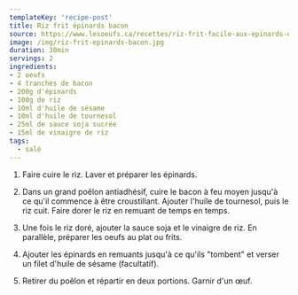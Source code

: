 ```yaml
---
templateKey: 'recipe-post'
title: Riz frit épinards bacon
source: https://www.lesoeufs.ca/recettes/riz-frit-facile-aux-epinards-et-au-bacon#
image: /img/riz-frit-epinards-bacon.jpg
duration: 30min
servings: 2
ingredients:
- 2 oeufs
- 4 tranches de bacon
- 200g d'épinards
- 100g de riz
- 10ml d'huile de sésame
- 10ml d'huile de tournesol
- 25ml de sauce soja sucrée
- 15ml de vinaigre de riz
tags:
  - salé
---
```

1. Faire cuire le riz. Laver et préparer les épinards.

2. Dans un grand poêlon antiadhésif, cuire le bacon à feu moyen jusqu'à ce qu'il commence à être croustillant. Ajouter l'huile de tournesol, puis le riz cuit. Faire dorer le riz en remuant de temps en temps.

3. Une fois le riz doré, ajouter la sauce soja et le vinaigre de riz. En parallèle, préparer les oeufs au plat ou frits.

4. Ajouter les épinards en remuants jusqu'à ce qu'ils "tombent" et verser un filet d'huile de sésame (facultatif).

5. Retirer du poêlon et répartir en deux portions. Garnir d'un œuf.

